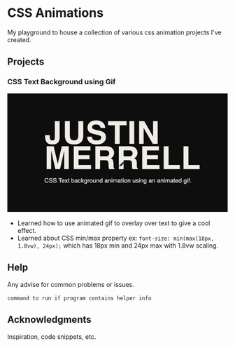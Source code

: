 # CSS Animations

My playground to house a collection of various css animation projects I've created.

## Projects

### CSS Text Background using Gif

![Image Alt Text](https://github.com/nesalot/css-animations/blob/main/text-bg-gif/jmerrell_text-bg-gif.gif)

* Learned how to use animated gif to overlay over text to give a cool effect.
* Learned about CSS min/max property ex: `font-size: min(max(18px, 1.8vw), 24px);` which has 18px min and 24px max with 1.8vw scaling.

## Help

Any advise for common problems or issues.
```
command to run if program contains helper info
```


## Acknowledgments

Inspiration, code snippets, etc.
